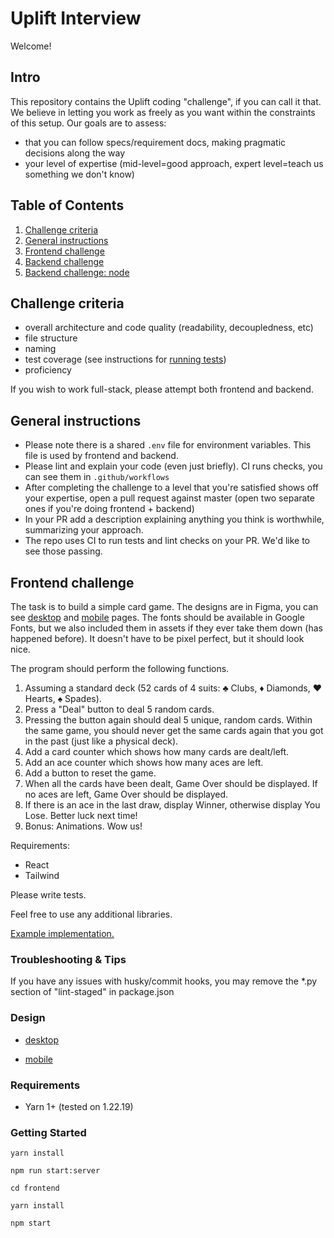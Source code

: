 # Uplift Interview

Welcome!

## Intro

This repository contains the Uplift coding "challenge", if you can call it that.
We believe in letting you work as freely as you want within the constraints of
this setup. Our goals are to assess:

- that you can follow specs/requirement docs, making pragmatic decisions along the way
- your level of expertise (mid-level=good approach, expert level=teach us something we don't know)

## Table of Contents

1. [Challenge criteria](#challenge-criteria)
1. [General instructions](#general-instructions)
1. [Frontend challenge](#frontend-challenge)
1. [Backend challenge](#backend-challenge)
1. [Backend challenge: node](#backend-challenge-node)

## Challenge criteria

- overall architecture and code quality (readability, decoupledness, etc)
- file structure
- naming
- test coverage (see instructions for [running tests](#running-tests))
- proficiency

If you wish to work full-stack, please attempt both frontend and backend.

## General instructions

- Please note there is a shared `.env` file for environment variables. This file is used by
  frontend and backend.
- Please lint and explain your code (even just briefly). CI runs checks, you can see them in `.github/workflows`
- After completing the challenge to a level that you're satisfied shows off your expertise,
  open a pull request against master (open two separate ones if you're doing frontend + backend)
- In your PR add a description explaining anything you think is worthwhile, summarizing
  your approach.
- The repo uses CI to run tests and lint checks on your PR. We'd like to see those passing.

## Frontend challenge

The task is to build a simple card game. The designs are in Figma, you can see [desktop](https://www.figma.com/file/TQSDNvCd0WJFhYQuwtUS8c/Interview-Card-Game?node-id=0%3A1) and [mobile](https://www.figma.com/file/TQSDNvCd0WJFhYQuwtUS8c/Interview-Card-Game?node-id=2%3A352) pages. The fonts should be available in Google Fonts, but we also included them in assets if they ever take them down (has happened before). It doesn't have to be pixel perfect, but it should look nice.

The program should perform the following functions.

1. Assuming a standard deck (52 cards of 4 suits: ♣ Clubs, ♦ Diamonds, ♥ Hearts, ♠ Spades).
2. Press a "Deal" button to deal 5 random cards.
3. Pressing the button again should deal 5 unique, random cards. Within the same game, you should never get the same cards again that you got in the past (just like a physical deck).
4. Add a card counter which shows how many cards are dealt/left.
5. Add an ace counter which shows how many aces are left.
6. Add a button to reset the game.
7. When all the cards have been dealt, Game Over should be displayed. If no aces are left, Game Over should be displayed.
8. If there is an ace in the last draw, display Winner, otherwise display You Lose. Better luck next time!
9. Bonus: Animations. Wow us!

Requirements:

- React
- Tailwind

Please write tests.

Feel free to use any additional libraries.

[Example implementation.](https://drive.google.com/file/d/1uIYhG-74wrWs7YZx6Zz9Bdn3WSEtaIWY/view?usp=sharing)

### Troubleshooting & Tips

If you have any issues with husky/commit hooks, you may remove the \*.py section of "lint-staged" in package.json

### Design

- [desktop](https://www.figma.com/file/TQSDNvCd0WJFhYQuwtUS8c/Interview-Card-Game?node-id=2%3A352)

- [mobile](https://www.figma.com/file/TQSDNvCd0WJFhYQuwtUS8c/Interview-Card-Game?node-id=2%3A352)

### Requirements

- Yarn 1+ (tested on 1.22.19)

### Getting Started

    yarn install

    npm run start:server

    cd frontend

    yarn install

    npm start
